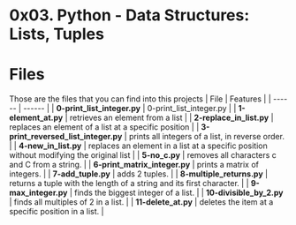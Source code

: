 # 0x03. Python - Data Structures: Lists, Tuples

# Files
Those are the files that you can find into this projects
| File | Features |
| ------ | ------ |
| **0-print_list_integer.py** | 0-print_list_integer.py |
| **1-element_at.py** | retrieves an element from a list |
| **2-replace_in_list.py** | replaces an element of a list at a specific position |
| **3-print_reversed_list_integer.py** | prints all integers of a list, in reverse order. |
| **4-new_in_list.py** | replaces an element in a list at a specific position without modifying the original list |
| **5-no_c.py** | removes all characters c and C from a string. |
| **6-print_matrix_integer.py** | prints a matrix of integers. |
| **7-add_tuple.py** | adds 2 tuples. |
| **8-multiple_returns.py** | returns a tuple with the length of a string and its first character. |
| **9-max_integer.py** | finds the biggest integer of a list. |
| **10-divisible_by_2.py** | finds all multiples of 2 in a list. |
| **11-delete_at.py** | deletes the item at a specific position in a list. |